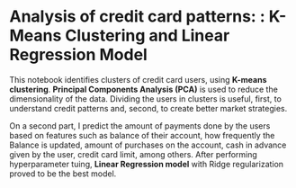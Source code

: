 # Analysis of credit card patterns: : K-Means Clustering and Linear Regression Model

This notebook identifies clusters of credit card users, using **K-means clustering**. **Principal Components Analysis (PCA)** is used to reduce 
the dimensionality of the data. Dividing the users in clusters is useful, first, to understand credit patterns and, second, to create better market strategies.

On a second part, I predict the amount of payments done by the users based on features such as balance of their account, 
how frequently the Balance is updated, amount of purchases on the account, cash in advance given by the user, 
credit card limit, among others. After performing hyperparameter tuing, **Linear Regression model** with Ridge regularization proved to be the best model. 

